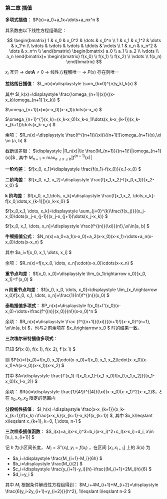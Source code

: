 ### **第二章 插值**

**多项式插值**： $P(x)=a_0+a_1x+\dots+a_nx^n $

其系数由以下线性方程组确定：

$$
\begin{bmatrix}
1 & x_0 & x_0^2 & \dots & x_0^n \\
1 & x_1 & x_1^2 & \dots & x_1^n \\
\vdots & \vdots & \vdots & \ddots & \vdots \\
1 & x_n & x_n^2 & \dots & x_n^n \\
\end{bmatrix}
\begin{bmatrix}
a_0 \\ a_1 \\ a_2 \\ \vdots \\ a_n
\end{bmatrix}=
\begin{bmatrix}
f(x_0) \\ f(x_1) \\ f(x_2) \\ \vdots \\ f(x_n)
\end{bmatrix}
$$

$x_i$ 互异 -> $\mathrm{det}\boldsymbol{A}\not=0$ -> 线性方程解唯一 -> $P(x)$ 存在则唯一

**拉格朗日插值**： $L_n(x)=\displaystyle \sum_{k=0}^{n}y_kl_k(x) $

其中 $l_k(x)=\displaystyle \frac{\omega_{n+1}(x)}{(x-x_k)\omega_{n+1}'(x_k)} $

$\omega_{n+1}(x)=(x-x_0)(x-x_1)\dots(x-x_n) $

$\omega_{n+1}^{'}(x_k)=(x_k-x_0)(x_k-x_1)\dots(x_k-x_{k-1})(x_k-x_{k+1})\dots(x_k-x_n) $

余项： $R_n(x)=\displaystyle \frac{f^{(n+1)}(\xi)}{(n+1)!}\omega_{n+1}(x),\xi \in (a, b) $

截断误差限： $\displaystyle |R_n(x)|\le \frac{M_{n+1}}{(n+1)!}|\omega_{n+1}(x)|$ , 其中 $\displaystyle M_{n+1}=\max_{a \leq x \leq b} \left| f^{(n+1)}(x) \right|$

**一阶均差**： $f[x_0, x_1]=\displaystyle \frac{f(x_1)-f(x_0)}{x_1-x_0} $

**二阶均差**： $f[x_0, x_1, x_2]=\displaystyle \frac{f[x_1,x_2]-f[x_0,x_1]}{x_2-x_0} $

**k 阶均差**： $f[x_0, x_1,\dots,  x_k]=\displaystyle \frac{f[x_1,x_2, \dots,x_k]-f[x_0,\dots,x_{k-1}]}{x_k-x_0} $

$f[x_0,x_1, \dots, x_k]=\displaystyle \sum_{j=0}^{k}\frac{f(x_j)}{(x_j-x_0)\dots(x_j-x_{j-1})(x_j-x_{j+1})\dots(x_j-x_k)} $

$f[x_0, x_1, \dots, x_n]=\displaystyle \frac{f^{(n)}(\xi)}{n!},\xi\in[a, b] $

**牛顿插值公式**： $N_n(x)=a_0+a_1(x-x_0)+a_2(x-x_0)(x-x_1)+\dots+a_n(x-x_0)\dots(x-x_n) $

其中 $a_i=f[x_0, x_1, \dots, x_i] $

余项： $R_n(x)=f[x,x_0, \dots, x_n]\cdot(x-x_0)\cdots(x-x_n) $

**重节点均差**： $f[x_0, x_0]=\displaystyle \lim_{x_1\rightarrow x_0}[x_0, x_1]=f'(x_0) $

**n 阶重节点均差**： $f[x_0, x_0, \dots, x_0]=\displaystyle \lim_{x_i\rightarrow x_0}f[x_0, x_1, \dots, x_n]=\frac{1}{n!}f^{(n)}(x_0) $

**泰勒插值多项式**： $P_n(x)=\displaystyle f(x_0)+f'(x_0)(x-x_0)+\dots+\frac{f^{(n)}(x_0)}{n!}(x-x_0)^n $

余项： $R_n(x)=\displaystyle \frac {f^{(n+1)}(\xi)}{(n+1)!}(x-x_0)^{n+1}, \xi\in(a, b) $，也与之前余项在 $x_i\rightarrow x_0 $ 时的结果一致。

**三次埃尔米特插值多项式**：

已知 $f(x_0), f(x_1), f(x_2), f'(x_1) $

则 $P(x)=f(x_0)+f[x_0, x_1]\cdot(x-x_0)+f[x_0, x_1, x_2]\cdot(x-x_0)(x-x_1)+A(x-x_0)(x-x_1)(x-x_2) $

其中 $A=\displaystyle \frac{f'(x_1)-f[x_0,x_1]-(x_1-x_0)f[x_0,x_1,x_2]}{(x_1-x_0)(x_1-x_2)} $

余项： $R(x)=\displaystyle \frac{1}{4!}f^{(4)}(\xi)(x-x_0)(x-x_1)^2(x-x_2)$，$\xi$ 在 $x_0, x_1, x_2$ 限定的范围内

**分段线性插值**： $I_h(x)=\displaystyle \frac{x-x_{k+1}}{x_k-x_{k+1}}f(x_k)+\frac{x-x_k}{x_{k+1}-x_k}f(x_{k+1}) $, 其中 $x_k\leqslant x\leqslant x_{k+1}, k=0, 1,\dots, n-1 $

**三次样条插值函数**： $S_i(x)=a_i(x-x_i)^3+b_i(x-x_i)^2+c_I(x-x_i)+d_i, x\in [x_i, x_{i+1}] $

记 $h$ 为小区间长度， $M_i=S''(x_i), y_i=f(x_i)$ ，在区间 $[x_i, x_{i+1}]$ 上的 $S(x)$ 为

- $a_i=\displaystyle \frac{M_{i+1}-M_i}{6h} $
- $b_i=\displaystyle \frac{M_i}{2} $
- $c_i=\displaystyle \frac{y_{i+1}-y_i}{h}-\frac{(M_{i+1}+2M_i)h}{6} $
- $d_i=y_i $

其中 $M_i$ 根据条件解线性方程组得到： $M_i+4M_{i+1}+M_{i+2}=\displaystyle \frac{6(y_i-2y_{i+1}+y\_{i+2})}{h^2}, 1\leqslant i\leqslant n-2 $
